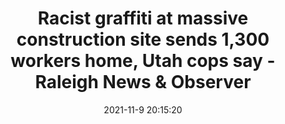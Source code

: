 ---
"title": "Racist graffiti at massive construction site sends 1,300 workers home, Utah cops say - Raleigh News & Observer"
"date": "2021-11-9 20:15:20"
"feed_name": "GOOGLENEWSCONSTRUCTION"
"feed_website": "https://news.google.com/search?q=construction%2Bincident&hl=en-US&gl=US&ceid=US:en"
"feed_rss": "https://news.google.com/rss/search?q=construction%2Bincident&hl=en-US&gl=US&ceid=US:en"
"link": "https://www.newsobserver.com/news/nation-world/national/article255677096.html"
"source": "{'href': 'https://www.newsobserver.com', 'title': 'Raleigh News & Observer'}"
"file": "_posts/2021-1-1-c317ace5dd3c2b913a085456c080a62b1b76e59d.md"
"accident": "1"
"drilling": "0"
"dead": "0"
"injured": "0"
"arrested": "0"
"place": "unknown place"
"where": "unknown site"
"causes": "unknown"
"place_uri": "unknown place"
---